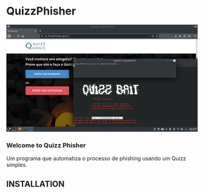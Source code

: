 # QuizzPhisher

![Screenshot](demo.png)

<h3> Welcome to Quizz Phisher </h3>
Um programa que automatiza o processo de phishing usando um Quizz simples.

<h2> INSTALLATION </h2>

